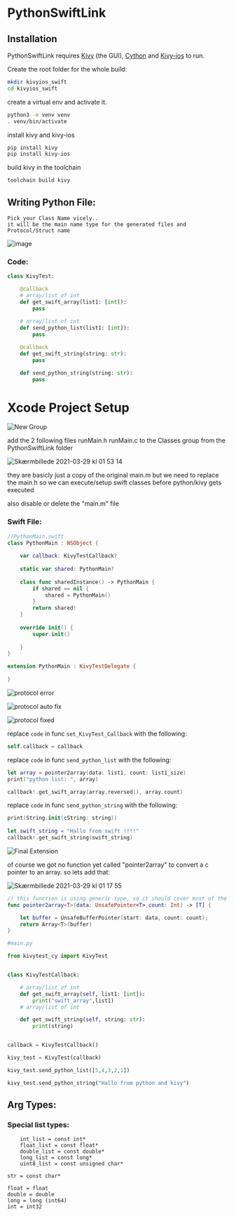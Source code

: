 # PythonSwiftLink

 ## Installation

PythonSwiftLink requires [Kivy](https://kivy.org) (the GUI), [Cython](https://cython.readthedocs.io/en/latest/src/tutorial/cython_tutorial.html) and [Kivy-ios](https://github.com/kivy/kivy-ios) to run.

Create the root folder for the whole build: 
```sh
mkdir kivyios_swift
cd kivyios_swift
```
create a virtual env and activate it.
```sh
python3 -m venv venv
. venv/bin/activate
```

install kivy and kivy-ios
```sh
pip install kivy
pip install kivy-ios
```
build kivy in the toolchain
```sh
toolchain build kivy
```



## Writing Python File:
    Pick your Class Name vicely..
    it will be the main name type for the generated files and Protocol/Struct name
    
![image](https://user-images.githubusercontent.com/2526171/112758247-96812800-8fed-11eb-8523-fc4e6c3dff86.png)
 ### Code:
    
```python
class KivyTest:

    @callback
    # array/list of int
    def get_swift_array(list1: [int]):
        pass
        
    # array/list of int
    def send_python_list(list1: [int]):
        pass

    @callback
    def get_swift_string(string: str):
        pass

    def send_python_string(string: str):
        pass
```          



# Xcode Project Setup


![New Group](https://user-images.githubusercontent.com/2526171/112771700-65c0e300-902d-11eb-9ce1-1740161fcc62.png)

add the 2 following files
runMain.h
runMain.c
to the Classes group from the PythonSwiftLink folder

![Skærmbillede 2021-03-29 kl  01 53 14](https://user-images.githubusercontent.com/2526171/112772531-aa4e7d80-9031-11eb-9812-2db1bcc9145b.png)

they are basicly just a copy of the original main.m
but we need to replace the main.h
so we can execute/setup swift classes before python/kivy gets executed

also disable or delete the "main.m" file

### Swift File:
```swift
//PythonMain.swift
class PythonMain : NSObject {
    
    var callback: KivyTestCallback?
    
    static var shared: PythonMain?
    
    class func sharedInstance() -> PythonMain {
        if shared == nil {
            shared = PythonMain()
        }
        return shared!
    }
    
    override init() {
        super.init()
        
    }
}
```

```swift
extension PythonMain : KivyTestDelegate {
    
}
```

![protocol error](https://user-images.githubusercontent.com/2526171/112770707-41163c80-9028-11eb-9582-ca6666b7763b.png)

![protocol auto fix](https://user-images.githubusercontent.com/2526171/112770747-70c54480-9028-11eb-8fc4-08f825f49d25.png)

![protocol fixed](https://user-images.githubusercontent.com/2526171/112770891-39a36300-9029-11eb-8155-4850723c7422.png)

replace ```code``` in func ```set_KivyTest_Callback```
with the following:
```swift
self.callback = callback
```

replace ```code``` in func ```send_python_list```
with the following:
```swift
let array = pointer2array(data: list1, count: list1_size)
print("python list: ", array)

callback!.get_swift_array(array.reversed(), array.count)
```
replace ```code``` in func ```send_python_string```
with the following:
```swift
print(String.init(cString: string))
        
let swift_string = "Hallo from swift !!!!"
callback!.get_swift_string(swift_string)
```
![Final Extension](https://user-images.githubusercontent.com/2526171/112771360-ba635e80-902b-11eb-9f89-d5994d3ba2ef.png)

of course we got no function yet called "pointer2array" to convert a c pointer to an array.
so lets add that:

![Skærmbillede 2021-03-29 kl  01 17 55](https://user-images.githubusercontent.com/2526171/112771532-9d7b5b00-902c-11eb-8b13-3009cdba3a20.png)
```swift
// this function is using generic type, so it should cover most of the pointer array types from c/python
func pointer2array<T>(data: UnsafePointer<T>,count: Int) -> [T] {

    let buffer = UnsafeBufferPointer(start: data, count: count);
    return Array<T>(buffer)
}
```



```python
#main.py

from kivytest_cy import KivyTest


class KivyTestCallback:

    # array/list of int
    def get_swift_array(self, list1: [int]):
        print("swift_array",list1)
    # array/list of int

    def get_swift_string(self, string: str):
        print(string)


callback = KivyTestCallback()

kivy_test = KivyTest(callback)

kivy_test.send_python_list([5,4,3,2,1])

kivy_test.send_python_string("Hallo from python and kivy")
```





## Arg Types:
### Special list types:
        int_list = const int*
        float_list = const float*
        double_list = const double*
        long_list = const long*
        uint8_list = const unsigned char*

    str = const char*

    float = float
    double = double
    long = long (int64)
    int = int32

